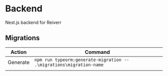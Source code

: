# Backend

Nest.js backend for Reiverr

## Migrations

| Action   | Command                                                             |
|----------|---------------------------------------------------------------------|
| Generate | `npm run typeorm:generate-migration -- .\migrations\migration-name` |
|          |                                                                     |
